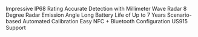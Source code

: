 Impressive IP68 Rating
Accurate Detection with Millimeter Wave Radar
8 Degree Radar Emission Angle
Long Battery Life of Up to 7 Years
Scenario-based Automated Calibration
Easy NFC + Bluetooth Configuration
US915 Support
